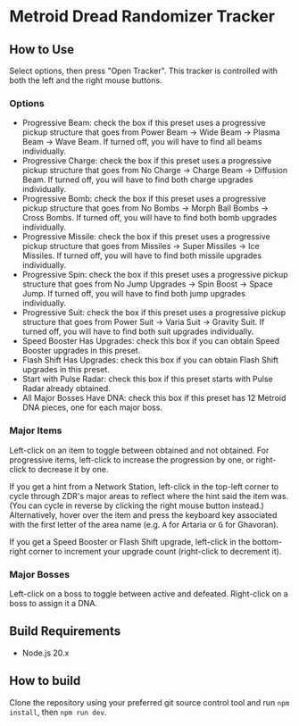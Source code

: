 # Metroid Dread Randomizer Tracker

## How to Use

Select options, then press "Open Tracker". This tracker is controlled with both the left and the right mouse buttons.

### Options

- Progressive Beam: check the box if this preset uses a progressive pickup structure that goes from Power Beam -> Wide Beam -> Plasma Beam -> Wave Beam. If turned off, you will have to find all beams individually.
- Progressive Charge: check the box if this preset uses a progressive pickup structure that goes from No Charge -> Charge Beam -> Diffusion Beam. If turned off, you will have to find both charge upgrades individually.
- Progressive Bomb: check the box if this preset uses a progressive pickup structure that goes from No Bombs -> Morph Ball Bombs -> Cross Bombs. If turned off, you will have to find both bomb upgrades individually.
- Progressive Missile: check the box if this preset uses a progressive pickup structure that goes from Missiles -> Super Missiles -> Ice Missiles. If turned off, you will have to find both missile upgrades individually.
- Progressive Spin: check the box if this preset uses a progressive pickup structure that goes from No Jump Upgrades -> Spin Boost -> Space Jump. If turned off, you will have to find both jump upgrades individually.
- Progressive Suit: check the box if this preset uses a progressive pickup structure that goes from Power Suit -> Varia Suit -> Gravity Suit. If turned off, you will have to find both suit upgrades individually.
- Speed Booster Has Upgrades: check this box if you can obtain Speed Booster upgrades in this preset.
- Flash Shift Has Upgrades: check this box if you can obtain Flash Shift upgrades in this preset.
- Start with Pulse Radar: check this box if this preset starts with Pulse Radar already obtained.
- All Major Bosses Have DNA: check this box if this preset has 12 Metroid DNA pieces, one for each major boss.

### Major Items

Left-click on an item to toggle between obtained and not obtained. For progressive items, left-click to increase the progression by one, or right-click to decrease it by one.

If you get a hint from a Network Station, left-click in the top-left corner to cycle through ZDR's major areas to reflect where the hint said the item was. (You can cycle in reverse by clicking the right mouse button instead.) Alternatively, hover over the item and press the keyboard key associated with the first letter of the area name (e.g. <kbd>A</kbd> for Artaria or <kbd>G</kbd> for Ghavoran).

If you get a Speed Booster or Flash Shift upgrade, left-click in the bottom-right corner to increment your upgrade count (right-click to decrement it).

### Major Bosses

Left-click on a boss to toggle between active and defeated. Right-click on a boss to assign it a DNA.

## Build Requirements

- Node.js 20.x

## How to build

Clone the repository using your preferred git source control tool and run `npm install`, then `npm run dev`.
